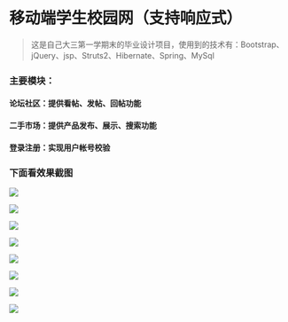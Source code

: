 # 移动端学生校园网（支持响应式）
>这是自己大三第一学期末的毕业设计项目，使用到的技术有：Bootstrap、jQuery、jsp、Struts2、Hibernate、Spring、MySql

### 主要模块：
#### 论坛社区：提供看帖、发帖、回帖功能
#### 二手市场：提供产品发布、展示、搜索功能
#### 登录注册：实现用户帐号校验

### 下面看效果截图
![](http://studentcampus.xiaozhanhua/1.%E7%99%BB%E5%BD%95%E9%A1%B5%E9%9D%A2.png)

![](http://studentcampus.xiaozhanhua/2.%E6%B3%A8%E5%86%8C%E9%A1%B5%E9%9D%A2.png)

![](http://studentcampus.xiaozhanhua/4.%E8%AE%BA%E5%9D%9B%E7%A4%BE%E5%8C%BA.png)

![](http://studentcampus.xiaozhanhua/5.%E5%B8%96%E5%AD%90%E8%AF%A6%E6%83%85%E9%A1%B5.png)

![](http://studentcampus.xiaozhanhua/6.%E5%8F%91%E5%B8%83%E5%B8%96%E5%AD%90.png)

![](http://studentcampus.xiaozhanhua/7.%E4%BA%8C%E6%89%8B%E5%B8%82%E5%9C%BA%E9%83%A8%E5%88%86.png)

![](http://studentcampus.xiaozhanhua/8.%E4%BA%A7%E5%93%81%E8%AF%A6%E6%83%85%E9%A1%B5.png)

![](http://studentcampus.xiaozhanhua/9.%E5%8F%91%E5%B8%83%E4%BA%A7%E5%93%81.png)
